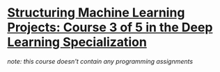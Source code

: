 # [Structuring Machine Learning Projects: Course 3 of 5 in the Deep Learning Specialization](https://www.coursera.org/learn/machine-learning-projects)  
   
*note: this course doesn't contain any programming assignments*

